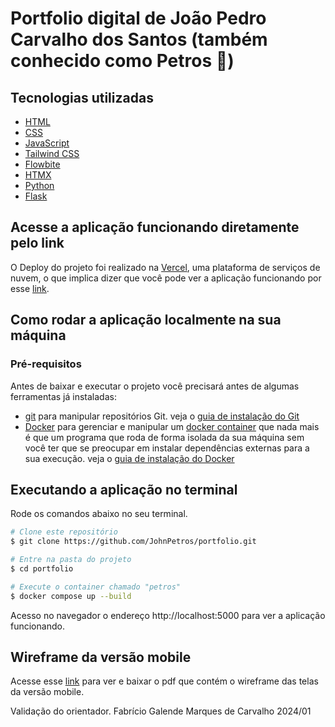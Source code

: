 # Portfolio digital de João Pedro Carvalho dos Santos (também conhecido como Petros 🐼)

## Tecnologias utilizadas

- [HTML](https://developer.mozilla.org/pt-BR/docs/Web/HTML)
- [CSS](https://developer.mozilla.org/pt-BR/docs/Web/CSS)
- [JavaScript](https://developer.mozilla.org/pt-BR/docs/Web/JavaScript)
- [Tailwind CSS](https://tailwindcss.com/)
- [Flowbite](https://flowbite.com/)
- [HTMX](https://htmx.org/)
- [Python](https://www.python.org/)
- [Flask](https://flask.palletsprojects.com/en/3.0.x/)

## Acesse a aplicação funcionando diretamente pelo link

O Deploy do projeto foi realizado na [Vercel](https://vercel.com/home), uma
plataforma de serviços de nuvem, o que implica dizer que você pode ver a
aplicação funcionando por esse
[link](https://portfolio-digital-three.vercel.app/).

## Como rodar a aplicação localmente na sua máquina

### Pré-requisitos

Antes de baixar e executar o projeto você precisará antes de algumas ferramentas
já instaladas:

- [git](https://git-scm.com/) para manipular repositórios Git. veja o
  [guia de instalação do Git](https://git-scm.com/downloads)
- [Docker](https://www.docker.com/) para gerenciar e manipular um
  [docker container](https://www.docker.com/resources/what-container/) que nada
  mais é que um programa que roda de forma isolada da sua máquina sem você ter
  que se preocupar em instalar dependências externas para a sua execução. veja o
  [guia de instalação do Docker](https://docs.docker.com/engine/install/)

## Executando a aplicação no terminal

Rode os comandos abaixo no seu terminal.

```bash
# Clone este repositório
$ git clone https://github.com/JohnPetros/portfolio.git

# Entre na pasta do projeto
$ cd portfolio

# Execute o container chamado "petros"
$ docker compose up --build
```

Acesso no navegador o endereço http://localhost:5000 para ver a aplicação
funcionando.

## Wireframe da versão mobile

Acesse esse
[link](https://github.com/JohnPetros/portfolio/blob/main/documentation/mobile-wireframe.pdf)
para ver e baixar o pdf que contém o wireframe das telas da versão mobile.

Validação do orientador. Fabrício Galende Marques de Carvalho 2024/01

